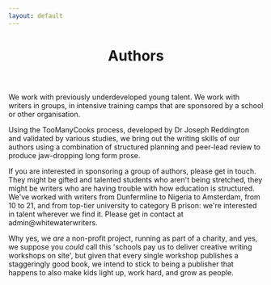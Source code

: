 ```yaml
---
layout: default
---
```

<header class="portfolio-header">
  <h1>Authors</h1>
</header>

We work with previously underdeveloped young talent. We work with writers in groups, in intensive training camps that are sponsored by a school or other organisation. 

Using the TooManyCooks process, developed by Dr Joseph Reddington and validated by various studies, we bring out the writing skills of our authors using a combination of structured planning and peer-lead review to produce jaw-dropping long form prose.</p> 

If you are interested in sponsoring a group of authors, please get in touch.  They might be gifted and talented students who aren't being stretched, they might be writers who are having trouble with how education is structured. We've worked with writers from Dunfermline to Nigeria to Amsterdam, from 10 to 21, and from top-tier university to category B prison: we're interested in talent wherever we find it.  Please get in contact at admin@whitewaterwriters.

Why yes, we _are_ a non-profit project, running as part of a charity, and yes, we suppose you _could_ call this 'schools pay us to deliver creative writing workshops on site', but given that every single workshop publishes a staggeringly good book, we intend to stick to being a publisher that happens to also make kids light up, work hard, and grow as people. 
